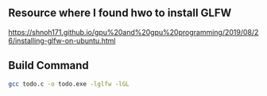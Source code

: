 ## Resource where I found hwo to install GLFW
https://shnoh171.github.io/gpu%20and%20gpu%20programming/2019/08/26/installing-glfw-on-ubuntu.html

## Build Command
```bash
gcc todo.c -o todo.exe -lglfw -lGL
```
